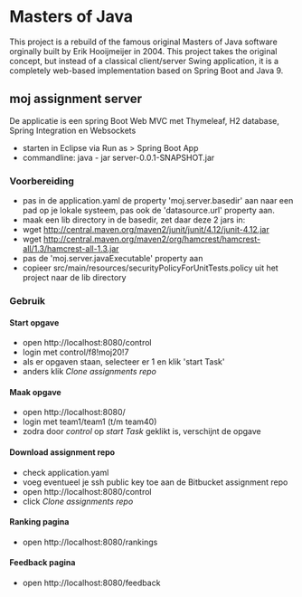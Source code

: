 # Masters of Java #

This project is a rebuild of the famous original Masters of Java software orginally built by Erik Hooijmeijer in 2004. 
This project takes the original concept, but instead of a classical client/server Swing application, it is a completely 
web-based implementation based on Spring Boot and Java 9.

## moj assignment server

De applicatie is een spring Boot Web MVC met Thymeleaf, H2 database, Spring Integration en Websockets

- starten in Eclipse via Run as > Spring Boot App
- commandline: java - jar server-0.0.1-SNAPSHOT.jar

### Voorbereiding

- pas in de application.yaml de property 'moj.server.basedir' aan naar een pad op je lokale systeem, pas ook de 'datasource.url' property aan.
- maak een lib directory in de basedir, zet daar deze 2 jars in:
- wget http://central.maven.org/maven2/junit/junit/4.12/junit-4.12.jar
- wget http://central.maven.org/maven2/org/hamcrest/hamcrest-all/1.3/hamcrest-all-1.3.jar
- pas de 'moj.server.javaExecutable' property aan
- copieer src/main/resources/securityPolicyForUnitTests.policy uit het project naar de lib directory

### Gebruik

#### Start opgave
- open http://localhost:8080/control
- login met control/f8!moj20!7
- als er opgaven staan, selecteer er 1 en klik 'start Task'
- anders klik *Clone assignments repo*


#### Maak opgave
- open http://localhost:8080/
- login met team1/team1 (t/m team40)
- zodra door *control* op *start Task* geklikt is, verschijnt de opgave

#### Download assignment repo
- check application.yaml
- voeg eventueel je ssh public key toe aan de Bitbucket assignment repo
- open http://localhost:8080/control
- click *Clone assignments repo* 

#### Ranking pagina

- open http://localhost:8080/rankings

#### Feedback pagina
- open http://localhost:8080/feedback

